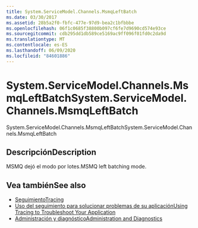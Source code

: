 ```yaml
---
title: System.ServiceModel.Channels.MsmqLeftBatch
ms.date: 03/30/2017
ms.assetid: 28b5a2f0-fbfc-477e-97d9-bea2c1bfbbbe
ms.openlocfilehash: 06f1c0685f38800b097cf6fe7d9690cd574e93ce
ms.sourcegitcommit: cdb295dd1db589ce5169ac9ff096f01fd0c2da9d
ms.translationtype: MT
ms.contentlocale: es-ES
ms.lasthandoff: 06/09/2020
ms.locfileid: "84601886"
---
```

# <a name="systemservicemodelchannelsmsmqleftbatch"></a><span data-ttu-id="69bba-102">System.ServiceModel.Channels.MsmqLeftBatch</span><span class="sxs-lookup"><span data-stu-id="69bba-102">System.ServiceModel.Channels.MsmqLeftBatch</span></span>
<span data-ttu-id="69bba-103">System.ServiceModel.Channels.MsmqLeftBatch</span><span class="sxs-lookup"><span data-stu-id="69bba-103">System.ServiceModel.Channels.MsmqLeftBatch</span></span>  
  
## <a name="description"></a><span data-ttu-id="69bba-104">Descripción</span><span class="sxs-lookup"><span data-stu-id="69bba-104">Description</span></span>  
 <span data-ttu-id="69bba-105">MSMQ dejó el modo por lotes.</span><span class="sxs-lookup"><span data-stu-id="69bba-105">MSMQ left batching mode.</span></span>  
  
## <a name="see-also"></a><span data-ttu-id="69bba-106">Vea también</span><span class="sxs-lookup"><span data-stu-id="69bba-106">See also</span></span>

- [<span data-ttu-id="69bba-107">Seguimiento</span><span class="sxs-lookup"><span data-stu-id="69bba-107">Tracing</span></span>](index.md)
- [<span data-ttu-id="69bba-108">Uso del seguimiento para solucionar problemas de su aplicación</span><span class="sxs-lookup"><span data-stu-id="69bba-108">Using Tracing to Troubleshoot Your Application</span></span>](using-tracing-to-troubleshoot-your-application.md)
- [<span data-ttu-id="69bba-109">Administración y diagnóstico</span><span class="sxs-lookup"><span data-stu-id="69bba-109">Administration and Diagnostics</span></span>](../index.md)
